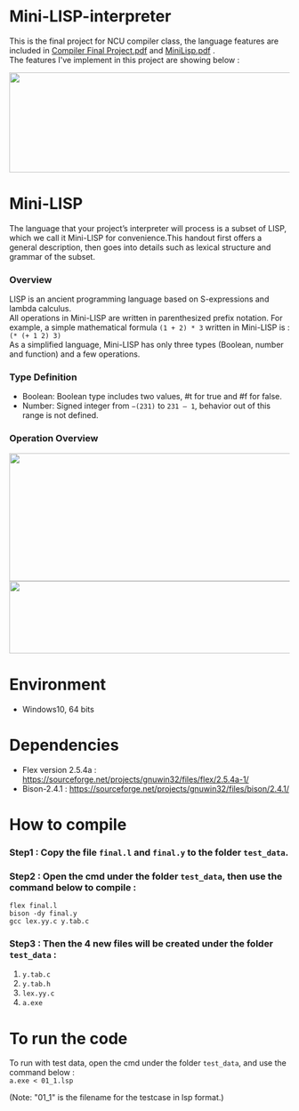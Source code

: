 # Mini-LISP-interpreter
This is the final project for NCU compiler class, the language features are included in [Compiler Final Project.pdf](https://github.com/KrystalHsieh/Mini-LISP-interpreter/files/8040181/Compiler.Final.Project.pdf)
 and [MiniLisp.pdf](https://github.com/KrystalHsieh/Mini-LISP-interpreter/files/8040184/MiniLisp.pdf)
.  
The features I've implement in this project are showing below :  

<img src="https://upload.cc/i1/2022/02/10/uDbJ1o.png" width="650" height="180">

# Mini-LISP
The language that your project’s interpreter will process is a subset of LISP, which we call it Mini-LISP for convenience.This handout first offers a general description, then goes into details such as lexical structure and grammar of the subset.  

### Overview
LISP is an ancient programming language based on S-expressions and lambda calculus.  
All operations in Mini-LISP are written in parenthesized prefix notation. For example, a simple mathematical formula ```(1 + 2) * 3``` written in Mini-LISP is : ```(* (+ 1 2) 3)```  
As a simplified language, Mini-LISP has only three types (Boolean, number and function) and a few operations. 

### Type Definition
- Boolean: Boolean type includes two values, #t for true and #f for false.
- Number: Signed integer from ```−(231)``` to ```231 – 1```, behavior out of this range is not defined.  

### Operation Overview
<img src="https://upload.cc/i1/2022/02/10/EedZhI.png" width="650" height="230">  
<img src="https://upload.cc/i1/2022/02/10/gay5Uz.png" width="550" height="130">

# Environment
- Windows10, 64 bits

# Dependencies
- Flex version 2.5.4a : https://sourceforge.net/projects/gnuwin32/files/flex/2.5.4a-1/  
- Bison-2.4.1 : https://sourceforge.net/projects/gnuwin32/files/bison/2.4.1/  

# How to compile
### Step1 : Copy the file ```final.l``` and ```final.y``` to the folder ```test_data```.
### Step2 : Open the cmd under the folder ```test_data```, then use the command below to compile :   
```flex final.l```  
```bison -dy final.y```  
```gcc lex.yy.c y.tab.c```  

### Step3 : Then the 4 new files will be created under the folder ```test_data``` :  
1. ```y.tab.c```  
2. ```y.tab.h```  
3. ```lex.yy.c```  
4. ```a.exe```  

# To run the code
To run with test data, open the cmd under the folder ```test_data```, and use the command below :  
```a.exe < 01_1.lsp```  

(Note: "01_1" is the filename for the testcase in lsp format.)

